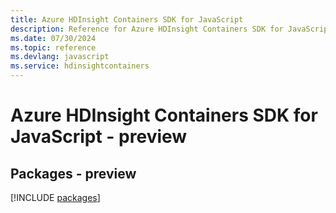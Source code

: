 ```yaml
---
title: Azure HDInsight Containers SDK for JavaScript
description: Reference for Azure HDInsight Containers SDK for JavaScript
ms.date: 07/30/2024
ms.topic: reference
ms.devlang: javascript
ms.service: hdinsightcontainers
---
```

# Azure HDInsight Containers SDK for JavaScript - preview
## Packages - preview
[!INCLUDE [packages](hdinsight-containers-index.md)]